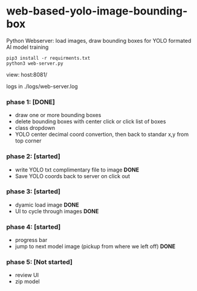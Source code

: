 # web-based-yolo-image-bounding-box
Python Webserver: load images, draw bounding boxes for YOLO formated AI model training 

```
pip3 install -r requirments.txt
python3 web-server.py
```
view: host:8081/

logs in ./logs/web-server.log

### phase 1: [DONE]
  - draw one or more bounding boxes
  - delete bounding boxes with center click or click list of boxes
  - class dropdown 
  - YOLO center decimal coord convertion, then back to standar x,y from top corner


### phase 2: [started]
  - write YOLO txt complimentary file to image **DONE**
  - Save YOLO coords back to server on click out


### phase 3: [started]
  - dyamic load image **DONE**
  - UI to cycle through images **DONE**


### phase 4: [started]
  - progress bar
  - jump to next model image (pickup from where we left off) **DONE**


### phase 5: [Not started]
  - review UI
  - zip model
